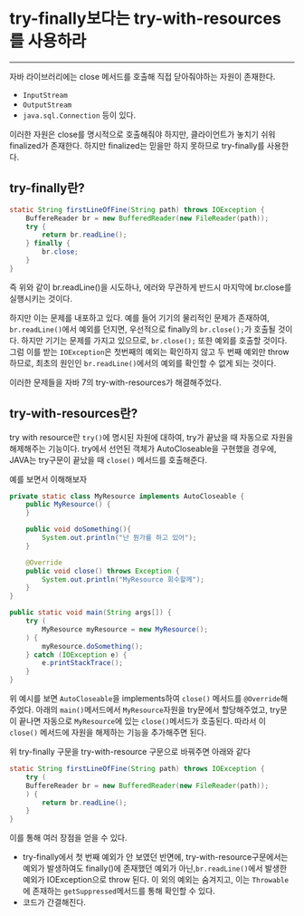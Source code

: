 # try-finally보다는 try-with-resources를 사용하라
---
자바 라이브러리에는 close 메서드를 호출해 직접 닫아줘야하는 자원이 존재한다.
* `InputStream`
* `OutputStream`
* `java.sql.Connection`
등이 있다.

이러한 자원은 close를 명시적으로 호출해줘야 하지만, 클라이언트가 놓치기 쉬워 finalized가 존재한다.
하지만 finalized는 믿을만 하지 못하므로 try-finally를 사용한다.
## try-finally란?
```java
static String firstLineOfFine(String path) throws IOException {
	BuffereReader br = new BufferedReader(new FileReader(path));
	try {
		return br.readLine();
	} finally {
		br.close;
	}
}
```
즉 위와 같이 br.readLine()을 시도하나, 에러와 무관하게 반드시 마지막에 br.close를 실행시키는 것이다.

하지만 이는 문제를 내포하고 있다.
예를 들어 기기의 물리적인 문제가 존재하여, `br.readLine()`에서 예외를 던지면, 우선적으로 finally의 `br.close();`가 호출될 것이다. 하지만 기기는 문제를 가지고 있으므로, `br.close();` 또한 예외를 호출할 것이다.
그럼 이를 받는 `IOException`은 첫번째의 예외는 확인하지 않고 두 번째 예외만 throw하므로, 최초의 원인인 `br.readLine()`에서의 예외를 확인할 수 없게 되는 것이다.


이러한 문제들을 자바 7의 try-with-resources가 해결해주었다.
## try-with-resources란?
try with resource란 `try()`에 명시된 자원에 대하여, try가 끝났을 때 자동으로 자원을 해제해주는 기능이다. try에서 선언된 객체가 AutoCloseable을 구현했을 경우에, JAVA는 try구문이 끝났을 때 `close()` 메서드를 호출해준다.

예를 보면서 이해해보자
```java
private static class MyResource implements AutoCloseable {
    public MyResource() {
    }

	public void doSomething(){
		System.out.println("난 뭔가를 하고 있어");
	}

    @Override
    public void close() throws Exception {
        System.out.println("MyResource 회수할께");
    }
}

public static void main(String args[]) {
    try (
        MyResource myResource = new MyResource();
    ) {
        myResource.doSomething();
    } catch (IOException e) {
        e.printStackTrace();
    }
}
```
위 예시를 보면 `AutoCloseable`을 implements하여 `close()` 메서드를 `@Override`해주었다.
아래의 `main()`메서드에서 `MyResource`자원을 try문에서 할당해주었고, try문이 끝나면 자동으로 `MyResource`에 있는 `close()`메서드가 호출된다. 따라서 이 `close()` 메서드에 자원을 해제하는 기능을 추가해주면 된다.

위 try-finally 구문을 try-with-resource 구문으로 바꿔주면 아래와 같다
```java
static String firstLineOfFine(String path) throws IOException {
	try (
	BuffereReader br = new BufferedReader(new FileReader(path));
	) {
		return br.readLine();
	}
}
```

이를 통해 여러 장점을 얻을 수 있다.
* try-finally에서 첫 번째 예외가 안 보였던 반면에,  try-with-resource구문에서는 예외가 발생하여도 finally()에 존재했던 예외가 아닌,`br.readLine()`에서 발생한 예외가 IOException으로 throw 된다. 이 외의 예외는 숨겨지고, 이는 `Throwable`에 존재하는 `getSuppressed`메서드를 통해 확인할 수 있다.
* 코드가 간결해진다.
